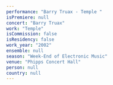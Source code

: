 ```yaml
---
performance: "Barry Truax - Temple "
isPremiere: null
concert: "Barry Truax"
work: "Temple"
isCommission: false
isResidency: false
work_year: "2002"
ensemble: null
season: "Week-End of Electronic Music"
venue: "Phipps Concert Hall"
person: null
country: null
---
```



